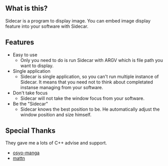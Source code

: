 ## What is this?

Sidecar is a program to display image.
You can embed image display feature into your software with Sidecar.

## Features

* Easy to use
  * Only you need to do is run Sidecar with ARGV which is file path you want to display.
* Single application
  * Sidecar is single application, so you can't run multiple instance of Sidecar. It means that you need not to think about completated instanse managing from your software.
* Don't take focus
  * Sidecar will not take the window focus from your software.
* Be the "Sidecar"
  * Sidecar knows the best position to be. He automatically adjust the window position and size himself.

## Special Thanks
They gave me a lots of C++ advise and support.
* [osyo-manga](https://github.com/osyo-manga/)
* [mattn](https://github.com/mattn/)
